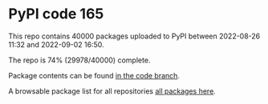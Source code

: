 # PyPI code 165

This repo contains 40000 packages uploaded to PyPI between 
2022-08-26 11:32 and 2022-09-02 16:50.

The repo is 74% (29978/40000) complete.

Package contents can be found [in the code branch](https://github.com/pypi-data/pypi-mirror-165/tree/code/packages).

A browsable package list for all repositories [all packages here](https://pypi-data.github.io/website/repositories/pypi-mirror-165).


